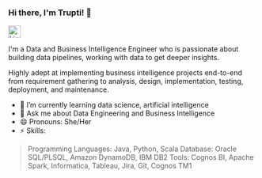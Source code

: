 ### Hi there, I'm Trupti! 👋
<img src="https://www.flaticon.com/svg/static/icons/svg/174/174857.svg" alt="Linkdin" width="25"/>


I'm a Data and Business Intelligence Engineer who is passionate about building data pipelines, working with data to get deeper insights.

Highly adept at implementing business intelligence projects end-to-end from requirement gathering to analysis, design, implementation, testing, deployment, and maintenance.

- 🌱 I’m currently learning data science, artificial intelligence
- 💬 Ask me about Data Engineering and Business Intelligence 
- 😄 Pronouns: She/Her
- ⚡ Skills:

> Programming Languages: Java, Python, Scala
> Database: Oracle SQL/PLSQL, Amazon DynamoDB, IBM DB2
> Tools: Cognos BI, Apache Spark, Informatica, Tableau, Jira, Git, Cognos TM1
